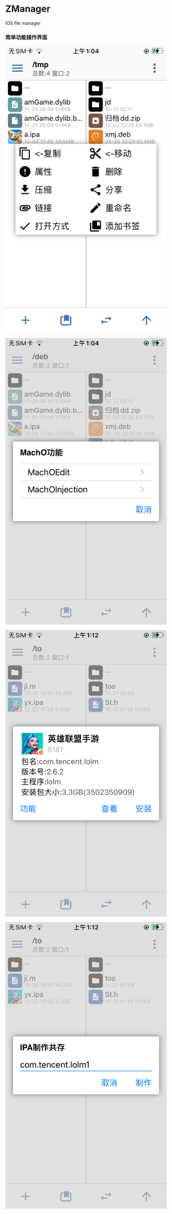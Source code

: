 # ZManager

IOS file manager

### 简单功能操作界面

![image](https://github.com/nilzz-00/ZManager/blob/main/Images/image0.png)

![image](https://github.com/nilzz-00/ZManager/blob/main/Images/image1.png)

![image](https://github.com/nilzz-00/ZManager/blob/main/Images/image2.png)

![image](https://github.com/nilzz-00/ZManager/blob/main/Images/image3.png)

